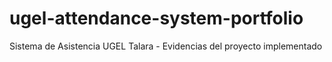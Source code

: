 # ugel-attendance-system-portfolio
Sistema de Asistencia UGEL Talara - Evidencias del proyecto implementado
